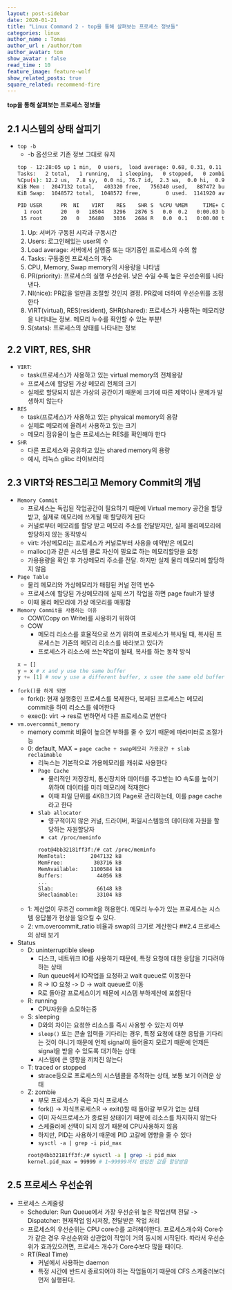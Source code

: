 ```yaml
---
layout: post-sidebar
date: 2020-01-21
title: "Linux Command 2 - top을 통해 살펴보는 프로세스 정보들"
categories: linux
author_name : Tomas
author_url : /author/tom
author_avatar: tom
show_avatar : false
read_time : 10
feature_image: feature-wolf
show_related_posts: true
square_related: recommend-fire
---
```

**top을 통해 살펴보는 프로세스 정보들**

## 2.1 시스템의 상태 살피기
* `top -b`
    * -b 옵션으로 기존 정보 그대로 유지
    ```sh
    top - 12:28:05 up 1 min,  0 users,  load average: 0.68, 0.31, 0.11
    Tasks:   2 total,   1 running,   1 sleeping,   0 stopped,   0 zombie
    %Cpu(s): 12.2 us,  7.8 sy,  0.0 ni, 76.7 id,  2.3 wa,  0.0 hi,  0.9 si,  0.0 st
    KiB Mem :  2047132 total,   403320 free,   756340 used,   887472 buff/cache
    KiB Swap:  1048572 total,  1048572 free,        0 used.  1141920 avail Mem

    PID USER      PR  NI    VIRT    RES    SHR S  %CPU %MEM     TIME+ COMMAND
      1 root      20   0   18504   3296   2876 S   0.0  0.2   0:00.03 bash
     15 root      20   0   36480   3036   2684 R   0.0  0.1   0:00.00 top
    ```
    1. Up: 서버가 구동된 시각과 구동시간
    2. Users: 로그인해있는 user의 수
    3. Load average: 서버에서 실행중 또는 대기중인 프로세스의 수의 합
    4. Tasks: 구동중인 프로세스의 개수
    5. CPU, Memory, Swap memory의 사용량을 나타냄
    6. PR(priority): 프로세스의 실행 우선순위. 낮은 수일 수록 높은 우선순위를 나타낸다.
    7. NI(nice): PR값을 얼만큼 조절할 것인지 결정. PR값에 더하여 우선순위를 조정한다
    8. VIRT(virtual), RES(resident), SHR(shared): 프로세스가 사용하는 메모리양을 나타내는 정보. 메모리 누수를 확인할 수 있는 부분!
    9. S(stats): 프로세스의 상태를 나타내는 정보
## 2.2 VIRT, RES, SHR
* `VIRT`:
    * task(프로세스)가 사용하고 있는 virtual memory의 전체용량
    * 프로세스에 할당된 가상 메모리 전체의 크기
    * 실제로 할당되지 않은 가상의 공간이기 때문에 크기에 따른 제약이나 문제가 발생하지 않는다
* `RES`
    * task(프로세스)가 사용하고 있는 physical memory의 용량
    * 실제로 메모리에 올려서 사용하고 있는 크기
    * 메모리 점유율이 높은 프로세스는 RES를 확인해야 한다
* `SHR`
    * 다른 프로세스와 공유하고 있는 shared memory의 용량
    * 예시, 리눅스 glibc 라이브러리
## 2.3 VIRT와 RES그리고 Memory Commit의 개념
* `Memory Commit`
    * 프로세스는 독립된 작업공간이 필요하기 때문에 Virtual memory 공간을 할당받고, 실제로 메모리에 쓰게될 때 할당하게 된다
    * 커널로부터 메모리를 할당 받고 메모리 주소를 전달받지만, 실제 물리메모리에 할당하지 않는 동작방식
    * virt: 가상메모리는 프로세스가 커널로부터 사용을 예약받은 메모리
    * malloc()과 같은 시스템 콜로 자신이 필요로 하는 메모리할당을 요청
    * 가용용량을 확인 후 가상메모리 주소를 전달. 하지만 실제 물리 메모리에 할당하지 않음
* `Page Table`
    * 물리 메모리와 가상메모리가 매핑된 커널 전역 변수
    * 프로세스에 할당된 가상메모리에 실제 쓰기 작업을 하면 page fault가 발생
    * 이때 물리 메모리에 가상 메모리를 매핑함
* `Memory Commit을 사용하는 이유`
    * COW(Copy on Write)를 사용하기 위하여
    * COW
        * 메모리 리소스를 효율적으로 쓰기 위하여 프로세스가 복사될 때, 복사된 프로세스는 기존의 메모리 리소스를 바라보고 있다가
        * 프로세스가 리소스에 쓰는작업이 될때, 복사를 하는 동작 방식
    ```python
    x = []
    y = x # x and y use the same buffer 
    y += [1] # now y use a different buffer, x usee the same old buffer.
    ```
* `fork()를 하게 되면`
    * fork(): 현재 실행중인 프로세스를 복제한다, 복제된 프로세스는 메모리 commit을 하여 리소스를 쉐어한다
    * exec(): virt -> res로 변하면서 다른 프로세스로 변한다
* `vm.overcommit_memory`
    * memory commit 비율이 높으면 부하를 줄 수 있기 때문에 파라미터로 조절가능
    * 0: default, MAX = `page cache + swap메모리 가용공간 + slab reclaimable`
        * 리눅스는 기본적으로 가용메모리를 캐쉬로 사용한다
        * `Page Cache`
            * 물리적인 저장장치, 통신장치와 데이터를 주고받는 IO 속도를 높이기 위하여 데이터를 미리 메모리에 적재한다
            * 이때 파일 단위를 4KB크기의 Page로 관리하는데, 이를 page cache라고 한다
        * `Slab allocator`
            * 영구적이지 않은 커널, 드라이버, 파일시스템등의 데이터에 자원을 할당하는 자원할당자
            * `cat /proc/meminfo`
            ```sh
            root@4bb32181ff3f:/# cat /proc/meminfo
            MemTotal:        2047132 kB
            MemFree:          303716 kB
            MemAvailable:    1100584 kB
            Buffers:           44056 kB
            ...
            Slab:              66148 kB
            SReclaimable:      33104 kB
            ```
    * 1: 계산없이 무조건 commit을 허용한다. 메모리 누수가 있는 프로세스는 시스템 응답불가 현상을 일으킬 수 있다.
    * 2: vm.overcommit_ratio 비율과 swap의 크기로 계산한다
##2.4 프로세스의 상태 보기
* Status
    * D: uninterruptible sleep
        * 디스크, 네트워크 IO를 사용하기 때문에, 특정 요청에 대한 응답을 기다려야 하는 상태
        * Run queue에서 IO작업을 요청하고 wait queue로 이동한다
        * R -> IO 요청 -> D ->  wait queue로 이동
        * R로 돌아갈 프로세스이기 때문에 시스템 부하계산에 포함된다
    * R: running
        * CPU자원을 소모하는중
    * S: sleeping
        * D와의 차이는 요청한 리소스를 즉시 사용할 수 있는지 여부
        * `sleep()` 또는 콘솔 입력을 기다리는 경우, 특정 요청에 대한 응답을 기다리는 것이 아니기 때문에
        언제 signal이 들어올지 모르기 때문에 언제든 signal을 받을 수 있도록 대기하는 상태
        * 시스템에 큰 영향을 끼치진 않는다
    * T: traced or stopped
        * strace등으로 프로세스의 시스템콜을 추적하는 상태, 보통 보기 어려운 상태
    * Z: zombie
        * 부모 프로세스가 죽은 자식 프로세스
        * fork() -> 자식프로세스R -> exit()할 때 돌아갈 부모가 없는 상태
        * 이미 자식프로세스가 종료된 상태이기 때문에 리소스를 차지하지 않는다
        * 스케줄러에 선택이 되지 않기 때문에 CPU사용하지 않음
        * 하지만, PID는 사용하기 때문에 PID 고갈에 영향을 줄 수 있다
        * `sysctl -a | grep -i pid_max`
        ```sh
        root@4bb32181ff3f:/# sysctl -a | grep -i pid_max
        kernel.pid_max = 99999 # 1~99999까지 랜덤한 값을 할당받음
        ```
## 2.5 프로세스 우선순위
* 프로세스 스케줄링
    * Scheduler: Run Queue에서 가장 우선순위 높은 작업선택 전달 -> Dispatcher: 현재작업 임시저장, 전달받은 작업 처리
    * 프로세스의 우선순위는 CPU core수를 고려해야한다.
      프로세스개수와 Core수가 같은 경우 우선순위와 상관없이 작업이 거의 동시에 시작된다. 따라서 우선순위가 효과있으려면,
      프로세스 개수가 Core수보다 많을 때이다.
    * RT(Real Time)
        * 커널에서 사용하는 daemon
        * 특정 시간에 반드시 종료되어야 하는 작업들이기 때문에 CFS 스케줄러보더 먼저 실행된다.
        
  
     
